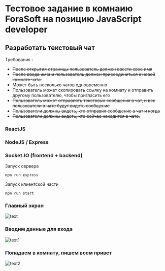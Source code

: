 # Тестовое задание в комнаию ForaSoft на позицию JavaScript developer

## Разработать текстовый чат
Требования : 
* ~~После открытия страницы пользователь должен ввести свое имя~~
* ~~После ввода имени пользователь должен присоединиться к новой комнате чата.~~
* ~~Может быть несколько чатов одновременно~~
* Пользователь может скопировать ссылку на комнату и отправить другому пользователю, чтобы пригласить его
* ~~Пользователь может отправлять текстовые сообщения в чат, и все пользователи в чате будут видеть сообщение~~
* ~~Пользователи должны видеть, кто отправил сообщение в чат и когда~~
* ~~Пользователи должны видеть, кто сейчас находится в чате.~~

### ReactJS
###  NodeJS / Express
###  Socket.IO (frontend + backend)

Запуск сервера 
```
npm run express
```
Запуск клиентской части
```
npm run start
```
### Главный экран
![text](https://sun9-22.userapi.com/fzx3i6FT8xcNwUvkobKmWbbiebgHdSO16UCI9w/BOXBLwydtDw.jpg)
### Вводим данные для входа 
![text1](https://sun9-43.userapi.com/JF3Uvbx47-uann6K5DErM3aNjKt7EPDjWKFB7A/6nTwpMxwmgs.jpg)
### Попадаем в комнату, пишем всем привет
![text2](https://sun9-20.userapi.com/wVes34q-lXMNa71jDHDLlFIBeTejwjFHe6vHnQ/dBHfFSEUoWg.jpg)